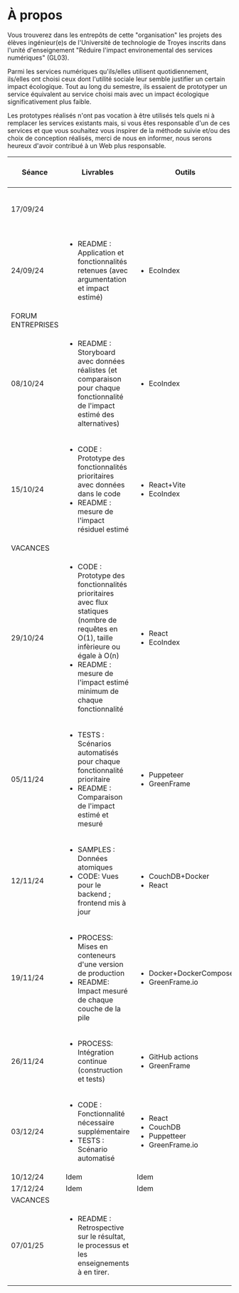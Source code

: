 # À propos

Vous trouverez dans les entrepôts de cette "organisation" les projets des élèves ingénieur(e)s de l'Université de technologie de Troyes inscrits dans l'unité d'enseignement "Réduire l'impact environemental des services numériques" (GL03).

Parmi les services numériques qu'ils/elles utilisent quotidiennement, ils/elles ont choisi ceux dont l'utilité sociale leur semble justifier un certain impact écologique.
Tout au long du semestre, ils essaient de prototyper un service équivalent au service choisi mais avec un impact écologique significativement plus faible.

Les prototypes réalisés n'ont pas vocation à être utilisés tels quels ni à remplacer les services existants mais, si vous êtes responsable d'un de ces services et que vous souhaitez vous inspirer de la méthode suivie et/ou des choix de conception réalisés, merci de nous en informer, nous serons heureux d'avoir contribué à un Web plus responsable.

| Séance   | Livrables | Outils | Topo ou tuto | Acquis d'apprentissage à valider |
| -------- | -------- | ------ | ------------ | ---------------------- |
| 17/09/24 |  |  | <ul><li>Impacts du numérique (enjeux, mesures, capacité d'action)</li></ul> |
| 24/09/24 | <ul><li>README : Application et fonctionnalités retenues (avec argumentation et impact estimé)</li></ul> | <ul><li>EcoIndex</li></ul> | <ul><li>Tuto EcoIndex</li><li>Impact vs utilité sociale</li></ul> | ![](https://steatite.utt.fr/picture/66b19e459dfa6431e1e533203010184a85b15801) |
| FORUM ENTREPRISES |
| 08/10/24 | <ul><li>README : Storyboard avec données réalistes (et comparaison pour chaque fonctionnalité de l'impact estimé des alternatives)</li></ul> | <ul><li>EcoIndex</li></ul> | <ul><li>Tuto sur un exemple ("lire la presse quotidienne")</li></ul> | ![](https://steatite.utt.fr/picture/06783bf0bce1aae94f6f348385b2cf669fd184a5)
| 15/10/24 | <ul><li>CODE : Prototype des fonctionnalités prioritaires avec données dans le code</li><li> README : mesure de l'impact résiduel estimé | <ul><li>React+Vite</li><li>EcoIndex</li></ul> | <ul><li>Tuto avec React+Vite (composants, états et propriétés, transpilation)</li></ul> | 
| VACANCES |
| 29/10/24 | <ul><li>CODE : Prototype des fonctionnalités prioritaires avec flux statiques (nombre de requêtes en O(1), taille infèrieure ou égale à O(n)</li><li>README : mesure de l'impact estimé minimum de chaque fonctionnalité</li></ul> | <ul><li>React</li><li>EcoIndex</li></ul> | <ul><li>Tuto (avec fetch et useEffect)</li><li>Topo : notions de complexité</li></ul> |
| 05/11/24 | <ul><li>TESTS : Scénarios automatisés pour chaque fonctionnalité prioritaire</li><li>README : Comparaison de l'impact estimé et mesuré</li> | <ul><li>Puppeteer</li><li>GreenFrame</li>| <ul><li>Tuto Puppeteer+GreenFrame</li><li>Topo : Qu'est-ce qui consomme de l'énergie dans un logiciel ?</li></ul>
| 12/11/24 | <ul><li>SAMPLES : Données atomiques</li><li>CODE: Vues pour le backend ; frontend mis à jour</li></ul> | <ul><li>CouchDB+Docker</li><li>React</li></ul> | <ul><li>Tuto (avec découpage en documents et implémentation de vues CouchDB)</li></ul> | ![](https://steatite.utt.fr/picture/ebcda96b8ae6811ed4b06ad10695073ef4441469) |
| 19/11/24 | <ul><li>PROCESS: Mises en conteneurs d'une version de production</li><li>README: Impact mesuré de chaque couche de la pile</li></ul> | <ul><li>Docker+DockerCompose</li><li>GreenFrame.io</li></ul> | <ul><li>Tuto (Dockerfile, DockerCompose, GreenFrame.io)</ul></li> | 
| 26/11/24 | <ul><li>PROCESS: Intégration continue (construction et tests)</li></ul> | <ul><li>GitHub actions</li><li>GreenFrame</li></ul> | <ul><li>Tuto (GitHub actions et GreenFrame.io)</li></ul> | ![](https://steatite.utt.fr/picture/c369039d198f5776e0e2087d1f9d12ee2d48dad4) |
| 03/12/24 | <ul><li>CODE : Fonctionnalité nécessaire supplémentaire</li><li>TESTS : Scénario automatisé</li></ul> | <ul><li>React</li><li>CouchDB</li><li>Puppetteer</li><li>GreenFrame.io</li></ul> | | 
| 10/12/24 | Idem | Idem ||  |
| 17/12/24 | Idem | Idem | | ![](https://steatite.utt.fr/picture/48eb631dd8fd317ae2b3d0c10719f88cc8356bb7) |
| VACANCES |
| 07/01/25 | <ul><li>README : Retrospective sur le résultat, le processus et les enseignements à en tirer.</li></ul> | 
